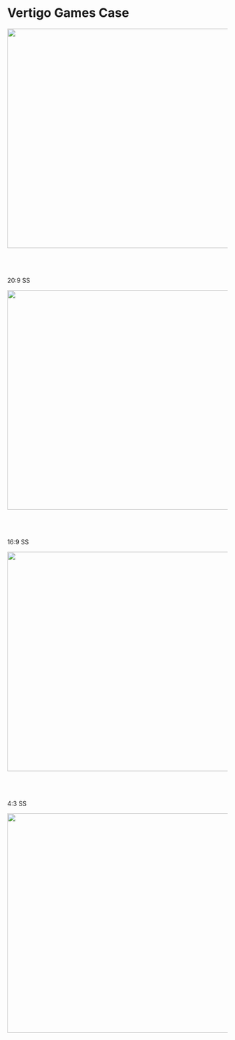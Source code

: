  <h1>Vertigo Games Case</h1>

<img src="" height ="500" width="1200">
 <br/>
<br/>
<br/>
<br/>
<p> 20:9 SS</p>
<img src="https://github.com/hikmethancan/VertigoGames_Case/assets/72447593/e8e2fb85-0981-43eb-8741-4ef7126b8830" height ="500" width="1200">

 <br/>
<br/>
<br/>
<br/>
<p> 16:9 SS</p>
<img src="https://github.com/hikmethancan/VertigoGames_Case/assets/72447593/cc8a93fe-920d-43b4-97bb-e99c073ade2b" height ="500" width="1200">

<br/>
<br/>
<br/>
<br/>
<p> 4:3 SS</p>
<img src="https://github.com/hikmethancan/VertigoGames_Case/assets/72447593/806bd941-3c7f-478a-a2cf-150ef71c0138" height ="500" width="1200">
